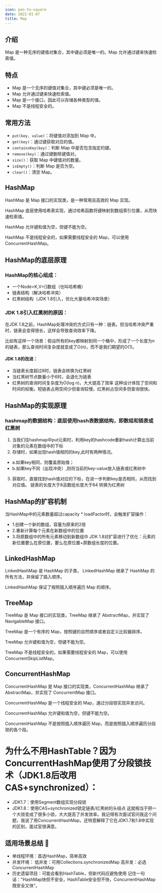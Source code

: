 ```yaml
---
icon: pen-to-square
date: 2022-01-07
title: Map
---
```


## 介绍

Map 是一种无序的键值对集合，其中键必须是唯一的。Map 允许通过键来快速检索值。

## 特点

- Map 是一个无序的键值对集合，其中键必须是唯一的。
- Map 允许通过键来快速检索值。
- Map 是一个接口，因此可以存储各种类型的值。
- Map 不是线程安全的。

## 常用方法

- `put(key, value)`：将键值对添加到 Map 中。
- `get(key)`：通过键获取对应的值。
- `containsKey(key)`：判断 Map 中是否包含指定的键。
- `remove(key)`：通过键删除键值对。
- `size()`：获取 Map 中键值对的数量。
- `isEmpty()`：判断 Map 是否为空。
- `clear()`：清空 Map。


## HashMap

HashMap 是 Map 接口的实现类，是一种常用且高效的 Map 实现。

HashMap 底层使用哈希表实现，通过哈希函数将键映射到数组索引位置，从而快速检索值。

HashMap 允许键和值为空，但键不能为空。

HashMap 不是线程安全的，如果需要线程安全的 Map，可以使用 ConcurrentHashMap。 

## HashMap的底层原理
### HashMap的核心组成：
- 一个Node<K,V>[]数组（也叫哈希桶）
- 链表结构（解决哈希冲突）
- 红黑树结构（JDK 1.8引入，优化大量哈希冲突场景）
### JDK 1.8引入红黑树的原因：
在JDK 1.8之前，HashMap处理冲突的方式只有一种：链表。但当哈希冲突严重时，链表会变得很长，这样会导致查询效率下降。

比如有这样一个场景：假设所有的key都映射到同一个桶中，形成了一个长度为n的链表，那么查询时间复杂度就变成了O(n)，而不是我们期望的O(1)。

#### JDK 1.8的改进：

- 当链表长度超过8时，链表会转换为红黑树
- 当红黑树节点数量小于6时，会退化为链表
- 红黑树的查询时间复杂度为O(log n)，大大提高了效率
这种设计体现了空间和时间的权衡。短链表占用空间少但查询较慢，红黑树占空间多但查询很快。

## HashMap的实现原理
### hashmap的数据结构：底层使用hash表数据结构，即数组和链表或红黑树
1. 当我们往hashmap中put元索时，利用key的hashcode重新hash计算出当前对象的元素在数组中的下标
2. 存储时，如果出现hash值相同的key,此时有两种情况。
- a.如果key相同，则覆盖原始值；
- b.如果key不同（出现冲突）,则将当前的key-value放入链表或红黑树中
3. 获取时，直接找到hash值对应的下标，在进一步判断key是否相同，从而找到对应值。
链表的长度大于8且数组长度大于64
转换为红黑树

## HashMap的扩容机制
当HashMap中的元素数量超过capacity * loadFactor时，会触发扩容操作：

- 1.创建一个新的数组，容量为原来的2倍
- 2.重新计算每个元素在新数组中的位置
- 3.将原数组中的所有元素移动到新数组中
JDK 1.8对扩容进行了优化：元素的新位置要么在原位置，要么在原位置+原数组长度的位置。

## LinkedHashMap

LinkedHashMap 是 HashMap 的子类， LinkedHashMap 继承了 HashMap 的所有方法，并保留了插入顺序。

LinkedHashMap 保证了按照插入顺序遍历 Map 的顺序。

## TreeMap

TreeMap 是 Map 接口的实现类，TreeMap 继承了 AbstractMap，并实现了 NavigableMap 接口。

TreeMap 是一个有序的 Map，按照键的自然顺序或者自定义比较器排序。

TreeMap 允许键和值为空，但键不能为空。

TreeMap 不是线程安全的，如果需要线程安全的 Map，可以使用 ConcurrentSkipListMap。

## ConcurrentHashMap

ConcurrentHashMap 是 Map 接口的实现类，ConcurrentHashMap 继承了 AbstractMap，并实现了 ConcurrentMap 接口。

ConcurrentHashMap 是一个线程安全的 Map，通过分段锁实现并发访问。

ConcurrentHashMap 允许键和值为空，但键不能为空。

ConcurrentHashMap 不是按照插入顺序遍历 Map，而是按照插入顺序遍历分段锁的各个段。 


# 为什么不用HashTable？因为ConcurrentHashMap使用了分段锁技术（JDK1.8后改用CAS+synchronized）：

- JDK1.7：使用Segment数组实现分段锁
- JDK1.8：使用CAS+synchronized锁定链表/红黑树的头结点
这就相当于把一个大锁变成了很多小锁，大大提高了并发效率。我记得有次面试官问我这个问题，我说了用ConcurrentHashMap，还特意解释了它在JDK1.7和1.8中实现的区别，面试官很满意。

## 适用场景总结 🎯
- 单线程环境：首选HashMap，简单高效
- 并发环境：
低并发：可用Collections.synchronizedMap
高并发：必选ConcurrentHashMap
- 历史遗留项目：可能会看到HashTable，但新代码应避免使用
记住一句话："HashMap快但不安全，HashTable安全但不快，ConcurrentHashMap既安全又快"。